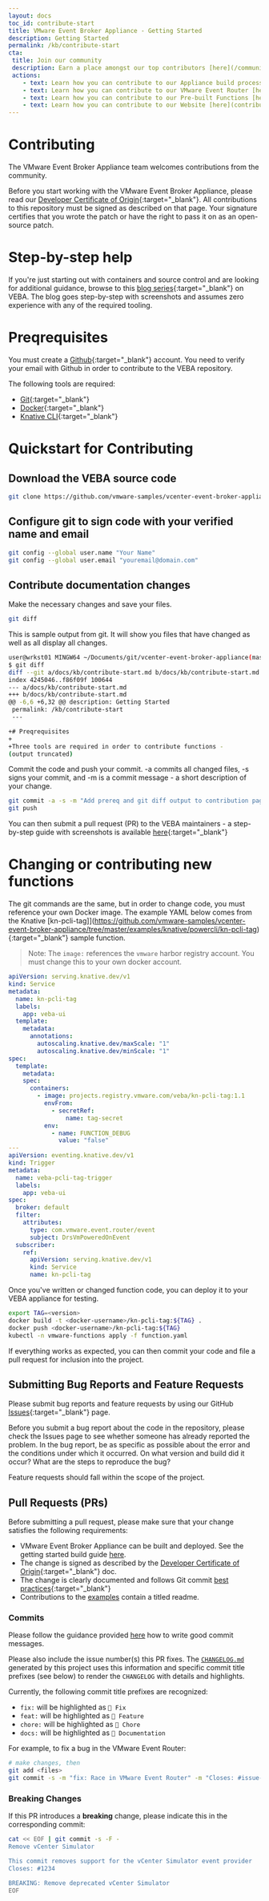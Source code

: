 ```yaml
---
layout: docs
toc_id: contribute-start
title: VMware Event Broker Appliance - Getting Started
description: Getting Started
permalink: /kb/contribute-start
cta:
 title: Join our community 
 description: Earn a place amongst our top contributors [here](/community#contributors-veba)
 actions:
    - text: Learn how you can contribute to our Appliance build process [here](contribute-appliance)
    - text: Learn how you can contribute to our VMware Event Router [here](contribute-eventrouter)
    - text: Learn how you can contribute to our Pre-built Functions [here](contribute-functions)
    - text: Learn how you can contribute to our Website [here](contribute-site).
---
```


# Contributing

The VMware Event Broker Appliance team welcomes contributions from the community.

Before you start working with the VMware Event Broker Appliance, please read our [Developer Certificate of Origin](https://cla.vmware.com/dco){:target="_blank"}. All contributions to this repository must be signed as described on that page. Your signature certifies that you wrote the patch or have the right to pass it on as an open-source patch.

# Step-by-step help

If you're just starting out with containers and source control and are looking for additional guidance, browse to this [blog series](http://www.patrickkremer.com/veba/){:target="_blank"} on VEBA. The blog goes step-by-step with screenshots and assumes zero experience with any of the required tooling.

# Preqrequisites

You must create a [Github](https://github.com/join){:target="_blank"} account. You need to verify your email with Github in order to contribute to the VEBA repository.

The following tools are required:
 * [Git](https://git-scm.com/downloads){:target="_blank"}
 * [Docker](https://docs.docker.com/){:target="_blank"}
 * [Knative CLI](https://knative.dev/docs/install/install-kn/){:target="_blank"}

# Quickstart for Contributing

## Download the VEBA source code
```bash
git clone https://github.com/vmware-samples/vcenter-event-broker-appliance
```

## Configure git to sign code with your verified name and email
```bash
git config --global user.name "Your Name"
git config --global user.email "youremail@domain.com"
```

## Contribute documentation changes

Make the necessary changes and save your files. 
```bash
git diff
```

This is sample output from git. It will show you files that have changed as well as all display all changes.
```bash
user@wrkst01 MINGW64 ~/Documents/git/vcenter-event-broker-appliance(master)
$ git diff
diff --git a/docs/kb/contribute-start.md b/docs/kb/contribute-start.md
index 4245046..f86f09f 100644
--- a/docs/kb/contribute-start.md
+++ b/docs/kb/contribute-start.md
@@ -6,6 +6,32 @@ description: Getting Started
 permalink: /kb/contribute-start
 ---

+# Preqrequisites
+
+Three tools are required in order to contribute functions - 
(output truncated)
```

Commit the code and push your commit. -a commits all changed files, -s signs your commit, and -m is a commit message - a short description of your change.


```bash
git commit -a -s -m "Add prereq and git diff output to contribution page."
git push
```

You can then submit a pull request (PR) to the VEBA maintainers - a step-by-step guide with screenshots is available [here](http://www.patrickkremer.com/2019/12/vcenter-event-broker-appliance-part-v-contributing-to-the-veba-project/){:target="_blank"}

# Changing or contributing new functions

The git commands are the same, but in order to change code, you must reference your own Docker image. The example YAML below comes from the Knative [kn-pcli-tag]](https://github.com/vmware-samples/vcenter-event-broker-appliance/tree/master/examples/knative/powercli/kn-pcli-tag){:target="_blank"} sample function.

> Note: The `image:` references the `vmware` harbor registry account. You must change this to your own docker account.

```yaml
apiVersion: serving.knative.dev/v1
kind: Service
metadata:
  name: kn-pcli-tag
  labels:
    app: veba-ui
  template:
    metadata:
      annotations:
        autoscaling.knative.dev/maxScale: "1"
        autoscaling.knative.dev/minScale: "1"
spec:
  template:
    metadata:
    spec:
      containers:
        - image: projects.registry.vmware.com/veba/kn-pcli-tag:1.1
          envFrom:
            - secretRef:
                name: tag-secret
          env:
            - name: FUNCTION_DEBUG
              value: "false"
---
apiVersion: eventing.knative.dev/v1
kind: Trigger
metadata:
  name: veba-pcli-tag-trigger
  labels:
    app: veba-ui
spec:
  broker: default
  filter:
    attributes:
      type: com.vmware.event.router/event
      subject: DrsVmPoweredOnEvent
  subscriber:
    ref:
      apiVersion: serving.knative.dev/v1
      kind: Service
      name: kn-pcli-tag
```

Once you've written or changed function code, you can deploy it to your VEBA appliance for testing.
```bash
export TAG=<version>
docker build -t <docker-username>/kn-pcli-tag:${TAG} .
docker push <docker-username>/kn-pcli-tag:${TAG}
kubectl -n vmware-functions apply -f function.yaml
```
If everything works as expected, you can then commit your code and file a pull request for inclusion into the project.

## Submitting Bug Reports and Feature Requests

Please submit bug reports and feature requests by using our GitHub [Issues](https://github.com/vmware-samples/vcenter-event-broker-appliance/issues){:target="_blank"} page.

Before you submit a bug report about the code in the repository, please check the Issues page to see whether someone has already reported the problem. In the bug report, be as specific as possible about the error and the conditions under which it occurred. On what version and build did it occur? What are the steps to reproduce the bug?

Feature requests should fall within the scope of the project.

## Pull Requests (PRs)

Before submitting a pull request, please make sure that your change satisfies the following requirements:
- VMware Event Broker Appliance can be built and deployed. See the getting started build guide [here](contribute-eventrouter.md).
- The change is signed as described by the [Developer Certificate of Origin](https://cla.vmware.com/dco){:target="_blank"} doc.
- The change is clearly documented and follows Git commit [best practices](https://chris.beams.io/posts/git-commit/){:target="_blank"}
- Contributions to the [examples](/examples) contain a titled readme.

### Commits

Please follow the guidance provided
[here](https://chris.beams.io/posts/git-commit/) how to write good commit
messages.

Please also include the issue number(s) this PR fixes. The
[`CHANGELOG.md`](./../../CHANGELOG.md) generated by this project uses this
information and specific commit title prefixes (see below) to render the
`CHANGELOG` with details and highlights.

Currently, the following commit title prefixes are recognized:

- `fix:` will be highlighted as  `🐞 Fix`
- `feat:` will be highlighted as `💫 Feature`
- `chore:` will be highlighted as `🧹 Chore`
- `docs:` will be highlighted as `📃 Documentation`

For example, to fix a bug in the VMware Event Router:

```bash
# make changes, then
git add <files>
git commit -s -m "fix: Race in VMware Event Router" -m "Closes: #issue-number"
```

### Breaking Changes

If this PR introduces a **breaking** change, please indicate this in the
corresponding commit:

```bash
cat << EOF | git commit -s -F -
Remove vCenter Simulator

This commit removes support for the vCenter Simulator event provider
Closes: #1234

BREAKING: Remove deprecated vCenter Simulator
EOF
```